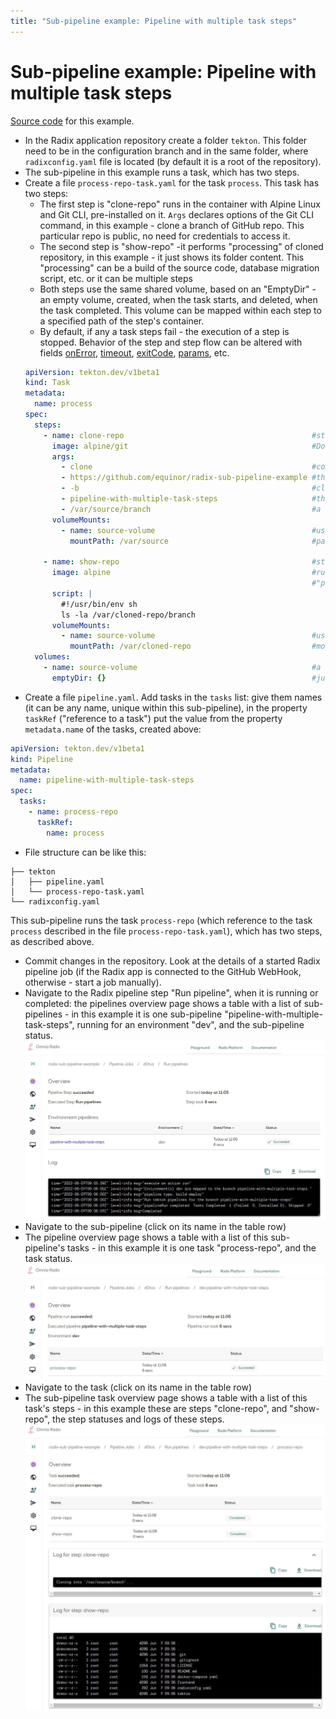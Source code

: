 ```yaml
---
title: "Sub-pipeline example: Pipeline with multiple task steps"
---
```


# Sub-pipeline example: Pipeline with multiple task steps

[Source code](https://github.com/equinor/radix-sub-pipeline-example/tree/pipeline-with-multiple-task-steps) for this example.

* In the Radix application repository create a folder `tekton`. This folder need to be in the configuration branch and in the same folder, where `radixconfig.yaml` file is located (by default it is a root of the repository).
* The sub-pipeline in this example runs a task, which has two steps. 
* Create a file `process-repo-task.yaml` for the task `process`. This task has two steps:
  * The first step is "clone-repo" runs in the container with Alpine Linux and Git CLI, pre-installed  on it. `Args` declares options of the Git CLI command, in this example - clone a branch of GitHub repo. This particular repo is public, no need for credentials to access it.
  * The second step is "show-repo" -it performs "processing" of cloned repository, in this example - it just shows its folder content. This "processing" can be a build of the source code, database migration script, etc. or it can be multiple steps
  * Both steps use the same shared volume, based on an "EmptyDir" - an empty volume, created, when the task starts, and deleted, when the task completed. This volume can be mapped within each step to a specified path of the step's container.
  * By default, if any a task steps fail - the execution of a step is stopped. Behavior of the step and step flow can be altered with fields [onError](https://tekton.dev/docs/pipelines/tasks/#specifying-onerror-for-a-step), [timeout](https://tekton.dev/docs/pipelines/tasks/#specifying-a-timeout), [exitCode](https://tekton.dev/docs/pipelines/tasks/#accessing-steps-exitcode-in-subsequent-steps), [params](https://tekton.dev/docs/pipelines/tasks/#specifying-parameters), etc.
  ```yaml
  apiVersion: tekton.dev/v1beta1
  kind: Task
  metadata:
    name: process
  spec:
    steps:
      - name: clone-repo                                          #step to clone a Git repository
        image: alpine/git                                         #Docker image with Git CLI
        args:
          - clone                                                 #command to clone the git repository
          - https://github.com/equinor/radix-sub-pipeline-example #the repository to be cloned
          - -b                                                    #clone specific branch
          - pipeline-with-multiple-task-steps                     #the branch to be cloned
          - /var/source/branch                                    #a folder, where to clone the repository
        volumeMounts:
          - name: source-volume                                   #using an empty volume, shared between this task steps
            mountPath: /var/source                                #path, where the common empty volume is mapped
  
      - name: show-repo                                           #step to process the repository, cloned in the step "clone-repo"
        image: alpine                                             #run a sh-script within a Alpine Linux container
                                                                  #"process" the cloned repository - here just show its folder
        script: |
          #!/usr/bin/env sh
          ls -la /var/cloned-repo/branch
        volumeMounts:
          - name: source-volume                                   #using the same volume, used in the step "clone-repo"
            mountPath: /var/cloned-repo                           #mount this volume to a folder "/var/cloned-repo"
    volumes:
      - name: source-volume                                       #a volume, which can be shared between task steps
        emptyDir: {}                                              #just an empty volume, being deleted after completion of the task
  ```
* Create a file `pipeline.yaml`. Add tasks in the `tasks` list: give them names (it can be any name, unique within this sub-pipeline), in the property `taskRef` ("reference to a task") put the value from the property `metadata.name` of the tasks, created above:
```yaml
apiVersion: tekton.dev/v1beta1
kind: Pipeline
metadata:
  name: pipeline-with-multiple-task-steps
spec:
  tasks:
    - name: process-repo
      taskRef:
        name: process
```
* File structure can be like this:
```
├── tekton
│   ├── pipeline.yaml
│   └── process-repo-task.yaml
└── radixconfig.yaml
```
This sub-pipeline runs the task `process-repo` (which reference to the task `process` described in the file `process-repo-task.yaml`), which has two steps, as described above. 

* Commit changes in the repository. Look at the details of a started Radix pipeline job (if the Radix app is connected to the GitHub WebHook, otherwise - start a job manually). 
* Navigate to the Radix pipeline step "Run pipeline", when it is running or completed: the pipelines overview page shows a table with a list of sub-pipelines - in this example it is one sub-pipeline "pipeline-with-multiple-task-steps", running for an environment "dev", and the sub-pipeline status.
 ![Sub-pipeline list](./example-pipeline-with-multiple-task-steps.jpg "Sub-pipeline list")
* Navigate to the sub-pipeline (click on its name in the table row)
* The pipeline overview page shows a table with a list of this sub-pipeline's tasks - in this example it is one task "process-repo", and the task status.
  ![Sub-pipeline tasks](./example-pipeline-with-multiple-task-steps-task-list.jpg "Sub-pipeline tasks")
* Navigate to the task (click on its name in the table row)
* The sub-pipeline task overview page shows a table with a list of this task's steps - in this example these are steps "clone-repo", and "show-repo", the step statuses and logs of these steps.
  ![Sub-pipeline task steps](./example-pipeline-with-multiple-task-steps-step-list.jpg "Sub-pipeline task steps")
